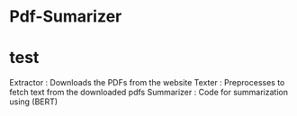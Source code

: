 ﻿# Pdf-Sumarizer
# test
Extractor : Downloads the PDFs from the website
Texter : Preprocesses to fetch text from the downloaded pdfs
Summarizer : Code for summarization using (BERT)
